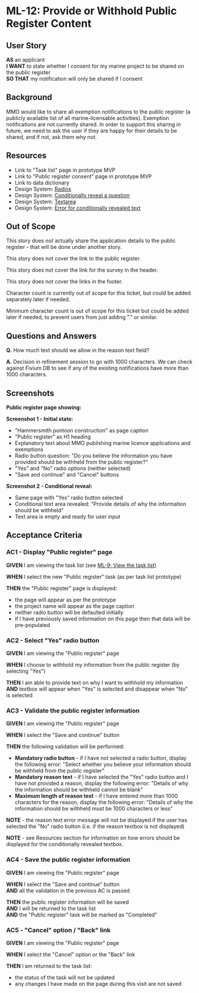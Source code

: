 # ML-12: Provide or Withhold Public Register Content

## User Story

**AS** an applicant  
**I WANT** to state whether I consent for my marine project to be shared on the public register  
**SO THAT** my notification will only be shared if I consent

## Background

MMO would like to share all exemption notifications to the public register (a publicly available list of all marine-licensable activities). Exemption notifications are not currently shared. In order to support this sharing in future, we need to ask the user if they are happy for their details to be shared, and if not, ask them why not.

## Resources

- Link to "Task list" page in prototype MVP
- Link to "Public register consent" page in prototype MVP
- Link to data dictionary
- Design System: [Radios](https://design-system.service.gov.uk/components/radios/)
- Design System: [Conditionally reveal a question](https://design-system.service.gov.uk/components/radios/#conditionally-revealing-a-related-question)
- Design System: [Textarea](https://design-system.service.gov.uk/components/textarea/)
- Design System: [Error for conditionally revealed text](https://design-system.service.gov.uk/components/radios/)

## Out of Scope

This story does not actually share the application details to the public register - that will be done under another story.

This story does not cover the link to the public register.

This story does not cover the link for the survey in the header.

This story does not cover the links in the footer.

Character count is currently out of scope for this ticket, but could be added separately later if needed.

Minimum character count is out of scope for this ticket but could be added later if needed, to prevent users from just adding "." or similar.

## Questions and Answers

**Q.** How much text should we allow in the reason text field?

**A.** Decision in refinement session to go with 1000 characters. We can check against Fivium DB to see if any of the existing notifications have more than 1000 characters.

## Screenshots

**Public register page showing:**

**Screenshot 1 - Initial state:**

- "Hammersmith pontoon construction" as page caption
- "Public register" as H1 heading
- Explanatory text about MMO publishing marine licence applications and exemptions
- Radio button question: "Do you believe the information you have provided should be withheld from the public register?"
- "Yes" and "No" radio options (neither selected)
- "Save and continue" and "Cancel" buttons

**Screenshot 2 - Conditional reveal:**

- Same page with "Yes" radio button selected
- Conditional text area revealed: "Provide details of why the information should be withheld"
- Text area is empty and ready for user input

## Acceptance Criteria

### AC1 - Display "Public register" page

**GIVEN** I am viewing the task list (see [ML-9: View the task list](./ML-9.view.the.task.list.md))

**WHEN** I select the new "Public register" task (as per task list prototype)

**THEN** the "Public register" page is displayed:

- the page will appear as per the prototype
- the project name will appear as the page caption
- neither radio button will be defaulted initially
- if I have previously saved information on this page then that data will be pre-populated

### AC2 - Select "Yes" radio button

**GIVEN** I am viewing the "Public register" page

**WHEN** I choose to withhold my information from the public register (by selecting "Yes")

**THEN** I am able to provide text on why I want to withhold my information  
**AND** textbox will appear when "Yes" is selected and disappear when "No" is selected

### AC3 - Validate the public register information

**GIVEN** I am viewing the "Public register" page

**WHEN** I select the "Save and continue" button

**THEN** the following validation will be performed:

- **Mandatory radio button** - if I have not selected a radio button, display the following error: "Select whether you believe your information should be withheld from the public register"
- **Mandatory reason text** - if I have selected the "Yes" radio button and I have not provided a reason, display the following error: "Details of why the information should be withheld cannot be blank"
- **Maximum length of reason text** - if I have entered more than 1000 characters for the reason, display the following error: "Details of why the information should be withheld must be 1000 characters or less"

**NOTE** - the reason text error message will not be displayed if the user has selected the "No" radio button (i.e. if the reason textbox is not displayed)

**NOTE** - see Resources section for information on how errors should be displayed for the conditionally revealed textbox.

### AC4 - Save the public register information

**GIVEN** I am viewing the "Public register" page

**WHEN** I select the "Save and continue" button  
**AND** all the validation in the previous AC is passed

**THEN** the public register information will be saved  
**AND** I will be returned to the task list  
**AND** the "Public register" task will be marked as "Completed"

### AC5 - "Cancel" option / "Back" link

**GIVEN** I am viewing the "Public register" page

**WHEN** I select the "Cancel" option or the "Back" link

**THEN** I am returned to the task list:

- the status of the task will not be updated
- any changes I have made on the page during this visit are not saved
